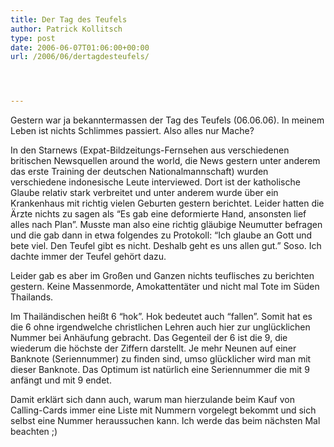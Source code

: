 ```yaml
---
title: Der Tag des Teufels
author: Patrick Kollitsch
type: post
date: 2006-06-07T01:06:00+00:00
url: /2006/06/dertagdesteufels/




---
```

Gestern war ja bekanntermassen der Tag des Teufels (06.06.06). In meinem Leben ist nichts Schlimmes passiert. Also alles nur Mache? 

In den Starnews (Expat-Bildzeitungs-Fernsehen aus verschiedenen britischen Newsquellen around the world, die News gestern unter anderem das erste Training der deutschen Nationalmannschaft) wurden verschiedene indonesische Leute interviewed. Dort ist der katholische Glaube relativ stark verbreitet und unter anderem wurde &uuml;ber ein Krankenhaus mit richtig vielen Geburten gestern berichtet. Leider hatten die &Auml;rzte nichts zu sagen als &#8220;Es gab eine deformierte Hand, ansonsten lief alles nach Plan&#8221;. Musste man also eine richtig gl&auml;ubige Neumutter befragen und die gab dann in etwa folgendes zu Protokoll: &#8220;Ich glaube an Gott und bete viel. Den Teufel gibt es nicht. Deshalb geht es uns allen gut.&#8221; Soso. Ich dachte immer der Teufel geh&ouml;rt dazu. 

Leider gab es aber im Gro&szlig;en und Ganzen nichts teuflisches zu berichten gestern. Keine Massenmorde, Amokattent&auml;ter und nicht mal Tote im S&uuml;den Thailands.

Im Thail&auml;ndischen hei&szlig;t 6 &#8220;hok&#8221;. Hok bedeutet auch &#8220;fallen&#8221;. Somit hat es die 6 ohne irgendwelche christlichen Lehren auch hier zur ungl&uuml;cklichen Nummer bei Anh&auml;ufung gebracht. Das Gegenteil der 6 ist die 9, die wiederum die h&ouml;chste der Ziffern darstellt. Je mehr Neunen auf einer Banknote (Seriennummer) zu finden sind, umso gl&uuml;cklicher wird man mit dieser Banknote. Das Optimum ist nat&uuml;rlich eine Seriennummer die mit 9 anf&auml;ngt und mit 9 endet. 

Damit erkl&auml;rt sich dann auch, warum man hierzulande beim Kauf von Calling-Cards immer eine Liste mit Nummern vorgelegt bekommt und sich selbst eine Nummer heraussuchen kann. Ich werde das beim n&auml;chsten Mal beachten ;)